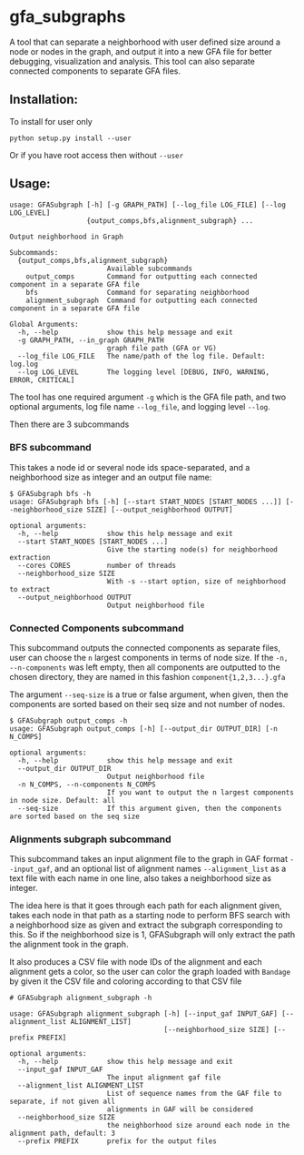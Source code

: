 # gfa_subgraphs
A tool that can separate a neighborhood with user defined size around a node or nodes in the graph, and output it into a new GFA file for better debugging, visualization and analysis.
This tool can also separate connected components to separate GFA files.

## Installation:
To install for user only
```
python setup.py install --user
```

Or if you have root access then without `--user`

## Usage:
```
usage: GFASubgraph [-h] [-g GRAPH_PATH] [--log_file LOG_FILE] [--log LOG_LEVEL]
                   {output_comps,bfs,alignment_subgraph} ...

Output neighborhood in Graph

Subcommands:
  {output_comps,bfs,alignment_subgraph}
                        Available subcommands
    output_comps        Command for outputting each connected component in a separate GFA file
    bfs                 Command for separating neighborhood
    alignment_subgraph  Command for outputting each connected component in a separate GFA file

Global Arguments:
  -h, --help            show this help message and exit
  -g GRAPH_PATH, --in_graph GRAPH_PATH
                        graph file path (GFA or VG)
  --log_file LOG_FILE   The name/path of the log file. Default: log.log
  --log LOG_LEVEL       The logging level [DEBUG, INFO, WARNING, ERROR, CRITICAL]

```

The tool has one required argument `-g` which is the GFA file path, and two optional arguments, log file name `--log_file`, and 
logging level `--log`.

Then there are 3 subcommands
### BFS subcommand
This takes a node id or several node ids space-separated, and a neighborhood size as integer and an output file name:
```
$ GFASubgraph bfs -h
usage: GFASubgraph bfs [-h] [--start START_NODES [START_NODES ...]] [--neighborhood_size SIZE] [--output_neighborhood OUTPUT]

optional arguments:
  -h, --help            show this help message and exit
  --start START_NODES [START_NODES ...]
                        Give the starting node(s) for neighborhood extraction
  --cores CORES         number of threads
  --neighborhood_size SIZE
                        With -s --start option, size of neighborhood to extract
  --output_neighborhood OUTPUT
                        Output neighborhood file

```

### Connected Components subcommand
This subcommand outputs the connected components as separate files, user can choose the `n` largest components in terms of node size.
If the `-n, --n-components` was left empty, then all components are outputted to the chosen directory, they are named in this fashion `component{1,2,3...}.gfa`

The argument `--seq-size` is a true or false argument, when given, then the components are sorted based on their seq size and not number of nodes.

```
$ GFASubgraph output_comps -h
usage: GFASubgraph output_comps [-h] [--output_dir OUTPUT_DIR] [-n N_COMPS]

optional arguments:
  -h, --help            show this help message and exit
  --output_dir OUTPUT_DIR
                        Output neighborhood file
  -n N_COMPS, --n-components N_COMPS
                        If you want to output the n largest components in node size. Default: all
  --seq-size            If this argument given, then the components are sorted based on the seq size

```

### Alignments subgraph subcommand
This subcommand takes an input alignment file to the graph in GAF format `--input_gaf`, and an optional list 
of alignment names `--alignment_list` as a text file with each name in one line, also takes a neighborhood size as integer. 

The idea here is that it goes through each path for each alignment given, takes each node in that path as a starting node to perform BFS search with 
a neighborhood size as given and extract the subgraph corresponding to this. So if the neighborhood size is 1, GFASubgraph will only extract the path 
the alignment took in the graph.

It also produces a CSV file with node IDs of the alignment and each alignment gets a color, so the user can color the graph loaded with `Bandage` by given it
the CSV file and coloring according to that CSV file

```
# GFASubgraph alignment_subgraph -h

usage: GFASubgraph alignment_subgraph [-h] [--input_gaf INPUT_GAF] [--alignment_list ALIGNMENT_LIST]
                                      [--neighborhood_size SIZE] [--prefix PREFIX]

optional arguments:
  -h, --help            show this help message and exit
  --input_gaf INPUT_GAF
                        The input alignment gaf file
  --alignment_list ALIGNMENT_LIST
                        List of sequence names from the GAF file to separate, if not given all
                        alignments in GAF will be considered
  --neighborhood_size SIZE
                        the neighborhood size around each node in the alignment path, default: 3
  --prefix PREFIX       prefix for the output files

```